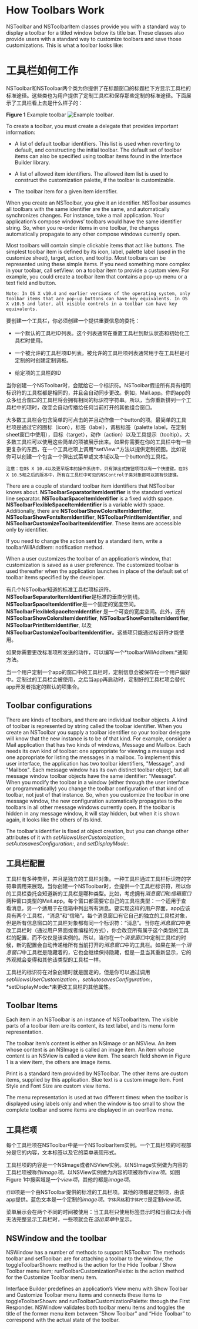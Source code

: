 # How Toolbars Work

NSToolbar and NSToolbarItem classes provide you with a standard way to display a toolbar for a titled window below its title bar. These classes also provide users with a standard way to customize toolbars and save those customizations. This is what a toolbar looks like:

# 工具栏如何工作

NSToolbar和NSToolbar两个类为你提供了在标题窗口的标题栏下方显示工具栏的标准途径。这些类也为用户提供了定制工具栏和保存那些定制的标准途径。下面展示了工具栏看上去是什么样子的：

**Figure 1**  Example toolbar
![ Example toolbar ]( http://cl.ly/image/0F101G3m0P1C/toolbar.jpg ).



To create a toolbar, you must create a delegate that provides important information:

* A list of default toolbar identifiers. This list is used when reverting to default, and constructing the initial toolbar.
The default set of toolbar items can also be specified using toolbar items found in the Interface Builder library.

* A list of allowed item identifiers. The allowed item list is used to construct the customization palette, if the toolbar is customizable.

* The toolbar item for a given item identifier.

When you create an NSToolbar, you give it an identifier. NSToolbar assumes all toolbars with the same identifier are the same, and automatically synchronizes changes. For instance, take a mail application. Your application’s compose windows’ toolbars would have the same identifier string. So, when you re-order items in one toolbar, the changes automatically propagate to any other compose windows currently open.

Most toolbars will contain simple clickable items that act like buttons. The simplest toolbar item is defined by its icon, label, palette label (used in the customize sheet), target, action, and tooltip. Most toolbars can be represented using these simple items. If you need something more complex in your toolbar, call setView: on a toolbar item to provide a custom view. For example, you could create a toolbar item that contains a pop-up menu or a text field and button.

```
Note: In OS X v10.4 and earlier versions of the operating system, only toolbar items that are pop-up buttons can have key equivalents. In OS X v10.5 and later, all visible controls in a toolbar can have key equivalents.
```

要创建一个工具栏，你必须创建一个提供重要信息的委托：

* 一个默认的工具栏ID列表。这个列表通常在重置工具栏到默认状态和初始化工具栏时使用。

* 一个被允许的工具栏项ID列表。被允许的工具栏项列表通常用于在工具栏是可定制的时创建定制调板。

* 给定项的工具栏的ID

当你创建一个NSToolbar时，会赋给它一个标识符。NSToolbar假设所有具有相同标识符的工具栏都是相同的，并且会自动同步更改。例如，Mail.app。你的app的众多组合窗口的工具栏将会拥有相同的标识符字符串。所以，当你重新排列一个工具栏中的项时，改变会自动传播给任何当前打开的其他组合窗口。

大多数工具栏会包含简单的可点击的并且动作像一个button的项。最简单的工具栏项是通过它的图标（icon），标签（label），调板标签（palette label，在定制sheet窗口中使用），目标（target），动作（action）以及工具提示（tooltip）。大多数工具栏可以使用这些简单的项被展示出来。如果你需要在你的工具栏中有一些更复杂的东西，在一个工具栏项上调用*setView:*方法以提供定制视图。比如说你可以创建一个包含一个弹出式菜单或文本域以及一个button的工具栏。

```
注意：在OS X 10.4以及更早版本的操作系统中，只有弹出式按钮项可以有一个快捷键。在OS X 10.5和之后的版本中，所有在工具栏中可见的NSControl子类对象都可以拥有快捷键。
```



There are a couple of standard toolbar item identifiers that NSToolbar knows about. **NSToolbarSeparatorItemIdentifier** is the standard vertical line separator. **NSToolbarSpaceItemIdentifier** is a fixed width space. **NSToolbarFlexibleSpaceItemIdentifier** is a variable width space. Additionally, there are **NSToolbarShowColorsItemIdentifier**, **NSToolbarShowFontsItemIdentifier**, **NSToolbarPrintItemIdentifier**, and **NSToolbarCustomizeToolbarItemIdentifier**. These items are accessible only by identifier.

If you need to change the action sent by a standard item, write a toolbarWillAddItem: notification method.

When a user customizes the toolbar of an application’s window, that customization is saved as a user preference. The customized toolbar is used thereafter when the application launches in place of the default set of toolbar items specified by the developer.


有几个NSToolbar知道的标准工具栏项标识符。**NSToolbarSeparatorItemIdentifier**是标准的垂直分割线。 **NSToolbarSpaceItemIdentifier**是一个固定的宽度空间。**NSToolbarFlexibleSpaceItemIdentifier** 是一个可变的宽度空间。此外，还有**NSToolbarShowColorsItemIdentifier**, **NSToolbarShowFontsItemIdentifier**, **NSToolbarPrintItemIdentifier**, 以及**NSToolbarCustomizeToolbarItemIdentifier**。这些项只能通过标识符才能使用。

如果你需要更改标准项所发送的动作，可以编写一个*toolbarWillAddItem:*通知方法。

当一个用户定制一个app的窗口中的工具栏时，定制信息会被保存在一个用户偏好中。定制过的工具栏会被使用，之后当app再启动时，定制好的工具栏项会替代app开发者指定的默认的项集合。



## Toolbar configurations

There are kinds of toolbars, and there are individual toolbar objects. A kind of toolbar is represented by string called the toolbar identifier. When you create an NSToolbar you supply a toolbar identifier so your toolbar delegate will know that the new instance is to be of that kind. For example, consider a Mail application that has two kinds of windows, Message and Mailbox. Each needs its own kind of toolbar: one appropriate for viewing a message and one appropriate for listing the messages in a mailbox. To implement this user interface, the application has two toolbar identifiers, "Message", and "Mailbox". Each message window has its own distinct toolbar object, but all message window toolbar objects have the same identifier: "Message". When you modify the toolbar in a window (either through the user interface or programmatically) you change the toolbar configuration of that kind of toolbar, not just of that instance. So, when you customize the toolbar in one message window, the new configuration automatically propagates to the toolbars in all other message windows currently open. If the toolbar is hidden in any message window, it will stay hidden, but when it is shown again, it looks like the others of its kind.

The toolbar’s identifier is fixed at object creation, but you can change other attributes of it with *setAllowsUserCustomization:*, *setAutosavesConfiguration:*, and *setDisplayMode:*.

## 工具栏配置

工具栏有多种类型，并且是独立的工具栏对象。一种工具栏通过工具栏标识符的字符串调用来展现。当你创建一个NSToolbar时，会提供一个工具栏标识符，所以你的工具栏委托会知道新的工具栏是哪种类型。比如，考虑拥有*消息窗口*和*信箱窗口*两种窗口类型的Mail.app。每个窗口都需要它自己的工具栏类型：一个适用于查看消息，另一个适用于在信箱中列出所有消息。要实现这样的用户界面，app应该具有两个工具栏，“消息”和“信箱”。每个消息窗口有它自己的独立的工具栏对象，但是所有信息窗口的工具栏对象都有同一个标识符：“消息”。当你在*消息窗口*中更改工具栏时（通过用户界面或者编程的方式），你会改变所有属于这个类型的工具栏的配置，而不仅仅是该实例的。所以，当你在一个*消息窗口*中定制工具栏的时候，新的配置会自动传递给所有当前打开的*消息窗口*中的工具栏。如果在某一个*消息窗口*中工具栏是隐藏着的，它也会继续保持隐藏，但是一旦当其重新显示，它的外观就会变得和其他该类型的工具栏一样。

工具栏的标识符在对象创建时就是固定的，但是你可以通过调用*setAllowsUserCustomization:*，*setAutosavesConfiguration:*，*setDisplayMode:*来更改工具栏的其他属性。


## Toolbar Items

Each item in an NSToolbar is an instance of NSToolbarItem. The visible parts of a toolbar item are its content, its text label, and its menu form representation.

The toolbar item’s content is either an NSImage or an NSView. An item whose content is an NSImage is called an image item. An item whose content is an NSView is called a view item. The search field shown in Figure 1 is a view item, the others are image items.

Print is a standard item provided by NSToolbar. The other items are custom items, supplied by this application. Blue text is a custom image item. Font Style and Font Size are custom view items.

The menu representation is used at two different times: when the toolbar is displayed using labels only and when the window is too small to show the complete toolbar and some items are displayed in an overflow menu.

## 工具栏项

每个工具栏项在NSToolbar中是一个NSToolbarItem实例。一个工具栏项的可视部分是它的内容，文本标签以及它的菜单表现形式。

工具栏项的内容是一个NSImage或者NSView实例。以NSImage实例做为内容的工具栏项被称作*image项*。以NSView实例做为内容的项被称作*view项*。如图Figure 1中搜索域是一个*view项*，其他的都是*image项*。

`打印`项是一个由NSToolbar提供的标准的工具栏项。其他的项都是定制项，由该app提供。蓝色文本是一个定制的*image项*。`字体风格`和`字体尺寸`是定制*view项*。

菜单展示会在两个不同的时间被使用：当工具栏只使用标签显示时和当窗口太小而无法完整显示工具栏时，一些项就会在*溢出菜单*中显示。


## NSWindow and the toolbar

NSWindow has a number of methods to support NSToolbar: The methods toolbar and setToolbar: are for attaching a toolbar to the window; the toggleToolbarShown: method is the action for the Hide Toolbar / Show Toolbar menu item; runToolbarCustomizationPalette: is the action method for the Customize Toolbar menu item.

Interface Builder predefines an application’s View menu with Show Toolbar and Customize Toolbar menu items and connects these items to toggleToolbarShown: and runToolbarCustomizationPalette: through the First Responder. NSWindow validates both toolbar menu items and toggles the title of the former menu item between “Show Toolbar” and “Hide Toolbar” to correspond with the actual state of the toolbar.




